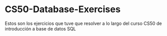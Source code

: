 # CS50-Database-Exercises
Estos son los ejercicios que tuve que resolver a lo largo del curso CS50 de introducción a base de datos SQL
